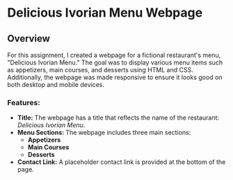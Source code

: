 # Delicious Ivorian Menu Webpage

## Overview

For this assignment, I created a webpage for a fictional restaurant's menu, "Delicious Ivorian Menu." The goal was to display various menu items such as appetizers, main courses, and desserts using HTML and CSS. Additionally, the webpage was made responsive to ensure it looks good on both desktop and mobile devices.

### Features:
- **Title:** The webpage has a title that reflects the name of the restaurant: *Delicious Ivorian Menu*.
- **Menu Sections:** The webpage includes three main sections:
  - **Appetizers**
  - **Main Courses**
  - **Desserts**
- **Contact Link:** A placeholder contact link is provided at the bottom of the page.

